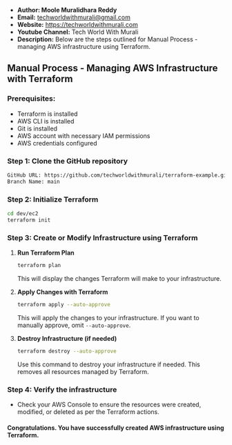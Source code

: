+ <b>Author: Moole Muralidhara Reddy</b></br>
+ <b>Email:</b> techworldwithmurali@gmail.com</br>
+ <b>Website:</b> https://techworldwithmurali.com </br>
+ <b>Youtube Channel:</b> Tech World With Murali</br>
+ <b>Description:</b> Below are the steps outlined for Manual Process -  managing AWS infrastructure using Terraform.</br>

## Manual Process - Managing AWS Infrastructure with Terraform

### Prerequisites:
+ Terraform is installed
+ AWS CLI is installed
+ Git is installed
+ AWS account with necessary IAM permissions
+ AWS credentials configured

### Step 1: Clone the GitHub repository
```xml
GitHub URL: https://github.com/techworldwithmurali/terraform-example.git
Branch Name: main
```

### Step 2: Initialize Terraform
```bash
cd dev/ec2
terraform init
```

### Step 3: Create or Modify Infrastructure using Terraform
1. **Run Terraform Plan**
   ```bash
   terraform plan
   ```
   This will display the changes Terraform will make to your infrastructure.

2. **Apply Changes with Terraform**
   ```bash
   terraform apply --auto-approve
   ```
   This will apply the changes to your infrastructure. If you want to manually approve, omit `--auto-approve`.

3. **Destroy Infrastructure (if needed)**
   ```bash
   terraform destroy --auto-approve
   ```
   Use this command to destroy your infrastructure if needed. This removes all resources managed by Terraform.

### Step 4: Verify the infrastructure
- Check your AWS Console to ensure the resources were created, modified, or deleted as per the Terraform actions.

#### Congratulations. You have successfully created AWS infrastructure using Terraform.
